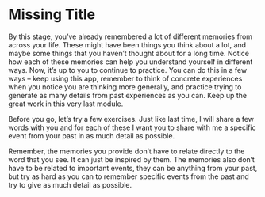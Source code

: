 # Missing Title

By this stage, you’ve already remembered a lot of different memories from across your life. These might have been things you think about a lot, and maybe some things that you haven’t thought about for a long time. Notice how each of these memories can help you understand yourself in different ways. Now, it’s up to you to continue to practice. You can do this in a few ways – keep using this app, remember to think of concrete experiences when you notice you are thinking more generally, and practice trying to generate as many details from past experiences as you can. Keep up the great work in this very last module.

Before you go, let’s try a few exercises. Just like last time, I will share a few words with you and for each of these I want you to share with me a specific event from your past in as much detail as possible.

Remember, the memories you provide don’t have to relate directly to the word that you see. It can just be inspired by them. The memories also don’t have to be related to important events, they can be anything from your past, but try as hard as you can to remember specific events from the past and try to give as much detail as possible.
